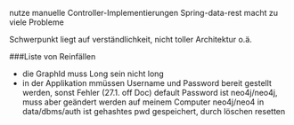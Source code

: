 nutze manuelle Controller-Implementierungen
Spring-data-rest macht zu viele Probleme

Schwerpunkt liegt auf verständlichkeit, nicht toller Architektur o.ä.


###Liste von Reinfällen
- die GraphId muss Long sein nicht long
- in der Applikation mmüssen Username und Password bereit gestellt werden, sonst Fehler (27.1. off Doc)
default Password ist neo4j/neo4j, muss aber geändert werden auf meinem Computer neo4j/neo4
in data/dbms/auth ist gehashtes pwd gespeichert, durch löschen resetten